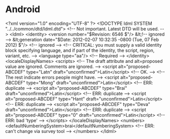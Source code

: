 # Android
&lt;?xml version="1.0" encoding="UTF-8" ?> &lt;!DOCTYPE ldml SYSTEM "../../common/dtd/ldml.dtd">  &lt;!-- Not important. Latest DTD will be used. --> &lt;ldml>   &lt;identity>     &lt;version number="$Revision: 6546 $"/> &lt;!-- ignored -->     &lt;generation date="$Date: 2012-02-07 10:32:35 -0800 (Tue, 07 Feb 2012) $"/> &lt;!-- ignored -->     &lt;!-- CRITICAL: you must supply a valid identity block specifying language,           and if part of the identity, the script, region, variant, etc. -->     &lt;language type="aa"/>  &lt;!-- Required -->   &lt;/identity>   &lt;localeDisplayNames>     &lt;scripts>       &lt;!-- The draft attribute and alt=proposed value are ignored. Comments are ignored.  -->       &lt;script alt="proposed-ABCDEF" type="Latn" draft="unconfirmed">Latin&lt;/script>  &lt;!-- OK. -->       &lt;!-- The rest indicate errors people might have. -->       &lt;script alt="proposed-ABCDEF" type="Mong" draft="unconfirmed">Latin&lt;/script> &lt;!-- ERR: duplicate -->       &lt;script alt="proposed-ABCDEF" type="Brai" draft="unconfirmed">Latin&lt;/script> &lt;!-- ERR: duplicate -->       &lt;script alt="proposed-ABCDEF" type="Hant" draft="unconfirmed">Latin&lt;/script> &lt;!-- ERR: duplicate -->       &lt;script alt="proposed-ABCDEF" type="Deva" draft="unconfirmed">Latin&lt;/script> &lt;!-- ERR: duplicate -->       &lt;script alt="proposed-ABCDEF" type="0" draft="unconfirmed">Latin&lt;/script>    &lt;!-- ERR: bad 'type' -->     &lt;/scripts>               &lt;/localeDisplayNames>   &lt;numbers>     &lt;defaultNumberingSystem>brai&lt;/defaultNumberingSystem>  &lt;!-- ERR: can't change via survey tool -->   &lt;/numbers> &lt;/ldml>
